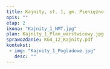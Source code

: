 ```yaml
---
title: Kajnity, st. 1, gm. Pieniężno
opis: ""
etap: 2
ikona: "Kajnity_1_NMT.jpg"
plan: Kajnity_1_Plan_warstwicowy.jpg
sprawozdanie: KG4_12_Kajnity.pdf
kontekst:
 - img: "Kajnity_1_Pogladowe.jpg"
   desc: ""
---
```

